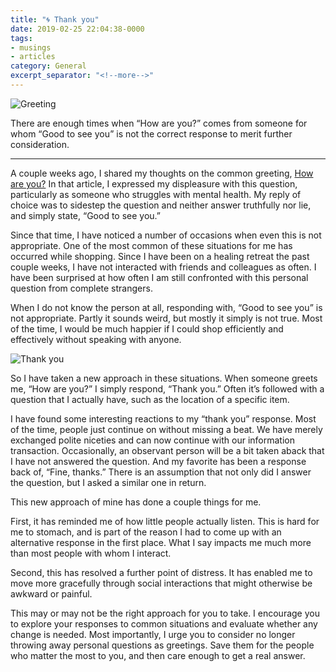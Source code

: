 ```yaml
---
title: "🌀 Thank you"
date: 2019-02-25 22:04:38-0000
tags:
- musings
- articles
category: General
excerpt_separator: "<!--more-->"
---
```


<img src="https://www.bennorris.blog/uploads/2019/9ff22ec3f8.png" alt="Greeting" />

There are enough times when “How are you?” comes from someone for whom “Good to see you” is not the correct response to merit further consideration.

<!--more-->

***

A couple weeks ago, I shared my thoughts on the common greeting, [How are you?](https://www.bennorris.org/2019/01/30/how-are-you.html) In that article, I expressed my displeasure with this question, particularly as someone who struggles with mental health. My reply of choice was to sidestep the question and neither answer truthfully nor lie, and simply state, “Good to see you.”

Since that time, I have noticed a number of occasions when even this is not appropriate. One of the most common of these situations for me has occurred while shopping. Since I have been on a healing retreat the past couple weeks, I have not interacted with friends and colleagues as often. I have been surprised at how often I am still confronted with this personal question from complete strangers.

When I do not know the person at all, responding with, “Good to see you” is not appropriate. Partly it sounds weird, but mostly it simply is not true. Most of the time, I would be much happier if I could shop efficiently and effectively without speaking with anyone.

<img src="https://www.bennorris.blog/uploads/2019/2bea043330.png" alt="Thank you" />

So I have taken a new approach in these situations. When someone greets me, “How are you?” I simply respond, “Thank you.” Often it’s followed with a question that I actually have, such as the location of a specific item.

I have found some interesting reactions to my “thank you” response. Most of the time, people just continue on without missing a beat. We have merely exchanged polite niceties and can now continue with our information transaction. Occasionally, an observant person will be a bit taken aback that I have not answered the question. And my favorite has been a response back of, “Fine, thanks.” There is an assumption that not only did I answer the question, but I asked a similar one in return.

This new approach of mine has done a couple things for me.

First, it has reminded me of how little people actually listen. This is hard for me to stomach, and is part of the reason I had to come up with an alternative response in the first place. What I say impacts me much more than most people with whom I interact.

Second, this has resolved a further point of distress. It has enabled me to move more gracefully through social interactions that might otherwise be awkward or painful.

This may or may not be the right approach for you to take. I encourage you to explore your responses to common situations and evaluate whether any change is needed. Most importantly, I urge you to consider no longer throwing away personal questions as greetings. Save them for the people who matter the most to you, and then care enough to get a real answer.